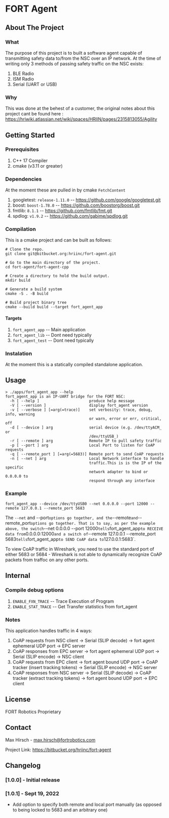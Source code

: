 # FORT Agent

## About The Project
### What
The purpose of this project is to built a software agent capable of transmitting
safety data to/from the NSC over an IP network. At the time of writing only 3
methods of passing safety traffic on the NSC exists:
1. BLE Radio
2. ISM Radio
3. Serial (UART or USB)

### Why 
This was done at the behest of a customer, the original notes about this project
cant be found here :
https://hriwiki.atlassian.net/wiki/spaces/HRIIN/pages/2315813055/Agility

## Getting Started

### Prerequisites
1. C++ 17 Compiler
2. cmake (v3.11 or greater)

### Dependencies
At the moment these are pulled in by cmake `FetchContent`
1. googletest: `release-1.11.0` -- https://github.com/google/googletest.git
2. boost: `boost-1.78.0` -- https://github.com/boostorg/boost.git
3. fmtlib: `8.1.1` -- https://github.com/fmtlib/fmt.git
4. spdlog: `v1.9.2` -- https://github.com/gabime/spdlog.git

### Compilation

This is a cmake project and can be built as follows:
```
# Clone the repo.
git clone git@bitbucket.org:hriinc/fort-agent.git

# Go to the main directory of the project.
cd fort-agent/fort-agent-cpp

# Create a directory to hold the build output.
mkdir build

# Generate a build system
cmake -S . -B build

# Build project binary tree
cmake --build build --target fort_agent_app
```

#### Targets
1. `fort_agent_app` -- Main application
2. `fort_agent_lib` -- Dont need typically
3. `fort_agent_test` -- Dont need typically

### Instalation
At the moment this is a statically compiled standalone application.


## Usage
```
> ./apps/fort_agent_app --help
fort_agent_app is an IP-UART bridge for the FORT NSC:
  -h [ --help ]                      produce help message
  -V [ --version ]                   display fort_agent version
  -v [ --verbose ] [=arg(=trace)]    set verbosity: trace, debug, info, warning
                                     or warn, error or err, critical, off
  -d [ --device ] arg                serial device (e.g. /dev/ttyACM_ or
                                     /dev/ttyUSB_)
  -r [ --remote ] arg                Remote IP to pull safety traffic
  -p [ --port ] arg                  Local Port to listen for CoAP requests
  -q [ --remote_port ] [=arg(=5683)] Remote port to send CoAP requests
  -n [ --net ] arg                   Local Network interface to handle
                                     traffic.This is is the IP of the specific
                                     network adapter to bind or 0.0.0.0 to
                                     respond through any interface
```

### Example
```
fort_agent_app --device /dev/ttyUSB0 --net 0.0.0.0 --port 12000 --remote 127.0.0.1 --remote_port 5683
```

The `--net` and --port` options go together, and the `--remote` and `--remote_port` options go together. That is to say, as per the example above, the switch `--net 0.0.0.0 --port 12000` tells `fort_agent_app` to RECEIVE data from `0.0.0.0:12000` and a switch of `--remote 127.0.0.1 --remote_port 5683` tells `fort_agent_app` to SEND CoAP data to `127.0.0.1:5683`.

To view CoAP traffic in Wireshark, you need to use the standard port of either 5683 or 5684 - Wireshark is not able to dynamically recognize CoAP packets from traffoc on any other ports.

## Internal

### Compile debug options
1. `ENABLE_FXN_TRACE` -- Trace Execution of Program
2. `ENABLE_STAT_TRACE` -- Get Transfer statistics from fort_agent

### Notes
This application handles traffic in 4 ways: 

1. CoAP requests from NSC client -> Serial (SLIP decode) -> fort agent ephemeral UDP port -> EPC server
2. CoAP responses from EPC server -> fort agent ephemeral UDP port -> Serial (SLIP encode) -> NSC client
3. CoAP requests from EPC client -> fort agent bound UDP port -> CoAP tracker (insert tracking tokens) -> Serial (SLIP encode) -> NSC server
4. CoAP responses from NSC server -> Serial (SLIP decode) -> CoAP tracker (extract tracking tokens) -> fort agent bound UDP port -> EPC client


## License
FORT Robotics Proprietary

## Contact
Max Hirsch - max.hirsch@fortrobotics.com

Project Link: https://bitbucket.org/hriinc/fort-agent

## Changelog
### [1.0.0] - Initial release
### [1.0.1] - Sept 19, 2022
- Add option to specify both remote and local port manually (as opposed to being locked to 5683 and an arbitrary one)

